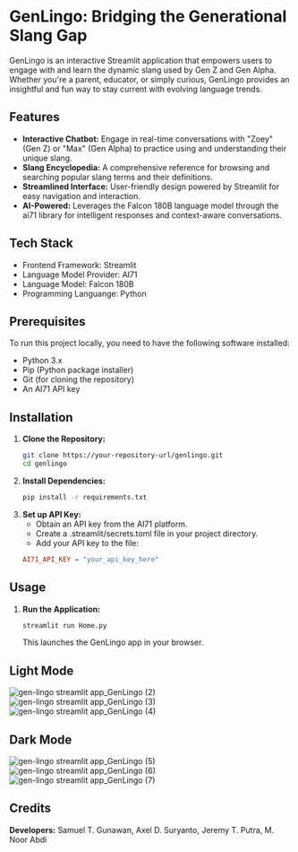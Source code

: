 # GenLingo: Bridging the Generational Slang Gap

GenLingo is an interactive Streamlit application that empowers users to engage with and learn the dynamic slang used by Gen Z and Gen Alpha. Whether you're a parent, educator, or simply curious, GenLingo provides an insightful and fun way to stay current with evolving language trends.

## Features

- **Interactive Chatbot:** Engage in real-time conversations with "Zoey" (Gen Z) or "Max" (Gen Alpha) to practice using and understanding their unique slang.
- **Slang Encyclopedia:** A comprehensive reference for browsing and searching popular slang terms and their definitions.
- **Streamlined Interface:** User-friendly design powered by Streamlit for easy navigation and interaction.
- **AI-Powered:** Leverages the Falcon 180B language model through the ai71 library for intelligent responses and context-aware conversations.

## Tech Stack

- Frontend Framework: Streamlit
- Language Model Provider: AI71
- Language Model: Falcon 180B
- Programming Languange: Python

## Prerequisites

To run this project locally, you need to have the following software installed:
- Python 3.x
- Pip (Python package installer)
- Git (for cloning the repository)
- An AI71 API key

## Installation

1. **Clone the Repository:**
   ```bash
   git clone https://your-repository-url/genlingo.git
   cd genlingo
   ```
2. **Install Dependencies:**
   ```bash
   pip install -r requirements.txt
   ```
3. **Set up API Key:**
   - Obtain an API key from the AI71 platform.
   - Create a .streamlit/secrets.toml file in your project directory.
   - Add your API key to the file:
   ```TOML
   AI71_API_KEY = "your_api_key_here"
   ```
## Usage

1. **Run the Application:**
   ```bash
   streamlit run Home.py
   ```
   This launches the GenLingo app in your browser.

## Light Mode
![gen-lingo streamlit app_GenLingo (2)](https://github.com/user-attachments/assets/c20a8859-1410-4907-9e49-bf962eb64ba9)
![gen-lingo streamlit app_GenLingo (3)](https://github.com/user-attachments/assets/fb194bbc-5a28-4022-bee6-582a500ee31f)
![gen-lingo streamlit app_GenLingo (4)](https://github.com/user-attachments/assets/dd9aab63-dae9-4862-bfdc-e0f5368ddf0c)

## Dark Mode
![gen-lingo streamlit app_GenLingo (5)](https://github.com/user-attachments/assets/48ad308b-e35f-4122-ba80-4e21d0e24bf6)
![gen-lingo streamlit app_GenLingo (6)](https://github.com/user-attachments/assets/91a4bd7c-f005-4064-a73c-a6aa071fe210)
![gen-lingo streamlit app_GenLingo (7)](https://github.com/user-attachments/assets/ef964037-d669-43a6-bf71-bf059bfd2518)

## Credits
**Developers:** Samuel T. Gunawan, Axel D. Suryanto, Jeremy T. Putra, M. Noor Abdi
